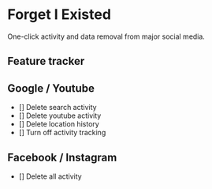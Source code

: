 # Forget I Existed

One-click activity and data removal from major social media.

## Feature tracker

## Google / Youtube

- [] Delete search activity
- [] Delete youtube activity
- [] Delete location history
- [] Turn off activity tracking

## Facebook / Instagram

- [] Delete all activity